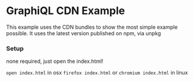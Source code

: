 # GraphiQL CDN Example

This example uses the CDN bundles to show the most simple example possible. It
uses the latest version published on npm, via unpkg

### Setup

none required, just open the index.html!

`open index.html` in osx `firefox index.html` or `chromium index.html` in linux
